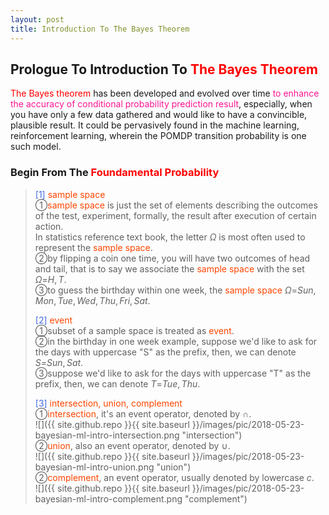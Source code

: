 ```yaml
---
layout: post
title: Introduction To The Bayes Theorem
---
```


## Prologue To Introduction To <font color="Red">The Bayes Theorem</font>
<p class="message">
<font color="Red">The Bayes theorem</font> has been developed and evolved over time <font color="DeepPink">to enhance the accuracy of conditional probability prediction result</font>, especially, when you have only a few data gathered and would like to have a convincible, plausible result.
It could be pervasively found in the machine learning, reinforcement learning, wherein the POMDP transition probability is one such model.   
</p>

### Begin From The <font color="Red">Foundamental Probability</font>
><font color="RoyalBlue">[1]</font>
><font color="OrangeRed">sample space</font>  
>&#10112;<font color="OrangeRed">sample space</font> is just the set of elements describing the outcomes of the test, experiment, formally, the result after execution of certain action.  
>In statistics reference text book, the letter $\Omega$ is most often used to represent the <font color="OrangeRed">sample space</font>.  
>&#10113;by flipping a coin one time, you will have two outcomes of head and tail, that is to say we associate the <font color="OrangeRed">sample space</font> with the set $\Omega$=${H,T}$.  
>&#10114;to guess the birthday within one week, the <font color="OrangeRed">sample space</font> $\Omega$=${Sun,Mon,Tue,Wed,Thu,Fri,Sat}$.  
>
><font color="RoyalBlue">[2]</font>
><font color="OrangeRed">event</font>  
>&#10112;subset of a sample space is treated as <font color="OrangeRed">event</font>.  
>&#10113;in the birthday in one week example, suppose we'd like to ask for the days with uppercase "S" as the prefix, then, we can denote $S$=${Sun,Sat}$.  
>&#10114;suppose we'd like to ask for the days with uppercase "T" as the prefix, then, we can denote $T$=${Tue,Thu}$.  
>
><font color="RoyalBlue">[3]</font>
><font color="OrangeRed">intersection, union, complement</font>  
>&#10112;<font color="OrangeRed">intersection</font>, it's an event operator, denoted by $\cap$.  
![]({{ site.github.repo }}{{ site.baseurl }}/images/pic/2018-05-23-bayesian-ml-intro-intersection.png "intersection")  
>&#10113;<font color="OrangeRed">union</font>, also an event operator, denoted by $\cup$.  
![]({{ site.github.repo }}{{ site.baseurl }}/images/pic/2018-05-23-bayesian-ml-intro-union.png "union")  
>&#10113;<font color="OrangeRed">complement</font>, an event operator, usually denoted by lowercase $c$.  
![]({{ site.github.repo }}{{ site.baseurl }}/images/pic/2018-05-23-bayesian-ml-intro-complement.png "complement")  

<!-- Γ -->
<!-- \Omega -->
<!-- \cap intersection -->
<!-- \cup union -->
<!-- \frac{\Gamma(k + n)}{\Gamma(n)} \frac{1}{r^k}  -->
<!-- \mbox{\large$\vert$}\nolimits_0^\infty -->
<!-- \vert_0^\infty -->
<!-- \vert_{0.5}^{\infty} -->
<!-- &prime; ′ -->
<!-- &Prime; ″ -->
<!-- $E\lbrack X\rbrack$ -->
<!-- \overline{X_n} -->
<!-- \underset{Succss}P -->
<!-- \frac{{\overline {X_n}}-\mu}{S/\sqrt n} -->
<!-- \lim_{t\rightarrow\infty} -->
<!-- \int_{0}^{a}\lambda\cdot e^{-\lambda\cdot t}\operatorname dt -->

<!-- Notes -->
<!-- <font color="OrangeRed">items, verb, to make it the focus</font> -->
<!-- <font color="Red">KKT</font> -->
<!-- <font color="Red">SMO heuristics</font> -->
<!-- <font color="Red">F</font> distribution -->
<!-- <font color="Red">t</font> distribution -->
<!-- <font color="DeepSkyBlue">suggested item, soft item</font> -->
<!-- <font color="RoyalBlue">old alpha, quiz, example</font> -->
<!-- <font color="Green">new alpha</font> -->

<!-- <font color="DeepPink">positive conclusion, finding</font> -->
<!-- <font color="RosyBrown">negative conclusion, finding</font> -->

<!-- <font color="#00ADAD">policy</font> -->
<!-- <font color="#6100A8">full observable</font> -->
<!-- <font color="#FFAC12">partial observable</font> -->
<!-- <font color="#EB00EB">stochastic</font> -->
<!-- <font color="#8400E6">state transition</font> -->
<!-- <font color="#D600D6">discount factor gamma $\gamma$</font> -->
<!-- <font color="#D600D6">$V(S)$</font> -->
<!-- <font color="#9300FF">immediate reward R(S)</font> -->

<!-- 
[1]Given the vehicles pass through a highway toll station is $6$ per minute, what is the probability that no cars within $30$ seconds?
><font color="DeepSkyBlue">[1]</font>
><font color="OrangeRed">Given the vehicles pass through a highway toll station is $6$ per minute, what is the probability that no cars within $30$ seconds?</font>  
-->

<!-- https://www.medcalc.org/manual/gamma_distribution_functions.php -->
<!-- https://www.statlect.com/probability-distributions/student-t-distribution#hid5 -->
<!-- http://www.wiris.com/editor/demo/en/ -->